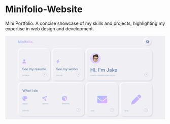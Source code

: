 # Minifolio-Website
Mini Portfolio: A concise showcase of my skills and projects, highlighting my expertise in web design and development.

![ScreenShot](assets/images/Featured-image.png)